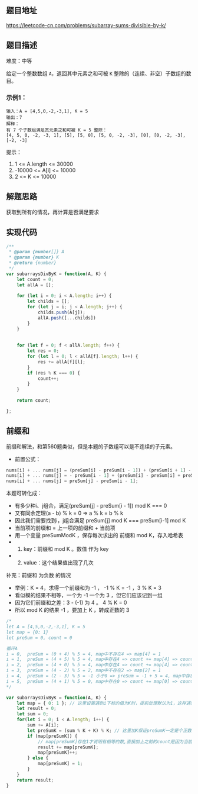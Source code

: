 ## 题目地址

https://leetcode-cn.com/problems/subarray-sums-divisible-by-k/

## 题目描述

难度：中等

给定一个整数数组 `A`，返回其中元素之和可被 `K` 整除的（连续、非空）子数组的数目。

### 示例1：

```
输入：A = [4,5,0,-2,-3,1], K = 5
输出：7
解释：
有 7 个子数组满足其元素之和可被 K = 5 整除：
[4, 5, 0, -2, -3, 1], [5], [5, 0], [5, 0, -2, -3], [0], [0, -2, -3], [-2, -3]
```

提示：

1. 1 <= A.length <= 30000
2. -10000 <= A[i] <= 10000
3. 2 <= K <= 10000

## 解题思路

获取到所有的情况，再计算是否满足要求

## 实现代码

```js
/**
 * @param {number[]} A
 * @param {number} K
 * @return {number}
 */
var subarraysDivByK = function(A, K) {
    let count = 0;
    let allA = [];
    
    for (let i = 0; i < A.length; i++) {
        let childs = [];
        for (let j = i; j < A.length; j++) {
            childs.push(A[j]);
            allA.push([...childs])
        }
    }
    
    
    for (let f = 0; f < allA.length; f++) {
        let res = 0;   
        for (let l = 0; l < allA[f].length; l++) {
            res += allA[f][l];
        }
        if (res % K === 0) {
            count++;
        }
    }
    
    return count;

};
```

## 前缀和

前缀和解法，和第560题类似，但是本题的子数组可以是不连续的子元素。
- 前置公式：
```js
nums[i] + ... nums[j] = (preSum[i] - preSum[i - 1]) + (preSum[i + 1] - preSum[i]) + ... + (preSum[j] - preSum[j - 1])
nums[i] + ... nums[j] = - preSum[i - 1] + (preSum[i] - preSum[i] + preSum[i + 1] + ... - preSum[j - 1]) + preSum[j]
nums[i] + ... nums[j] = preSum[j] - preSum[i - 1];
```
本题可转化成：
- 有多少种i、j组合，满足(preSum[j] - preSum[i - 1]) mod K === 0
- 又有同余定理(a - b) % k = 0 => a % k = b % k
- 因此我们需要找到i，j组合满足 preSum[j] mod K === preSum[i-1] mod K
- 当前项的前缀和 = 上一项的前缀和 + 当前项
- 用一个变量 preSumModK ，保存每次求出的 前缀和 mod K，存入哈希表
- 1. key：前缀和 mod K 。数值 作为 key
- 2. value：这个结果值出现了几次

补充：前缀和 为负数 的情况
- 举例：K = 4，求得一个前缀和为 -1 ， -1 % K = -1 ，3 % K = 3
- 看似模的结果不相等，一个为 -1 一个为 3 ，但它们应该记到一组
- 因为它们前缀和之差：3 - (-1) 为 4 。 4 % K = 0
- 所以 mod K 的结果 -1 ，要加上 K ，转成正数的 3

```js
/* 
let A = [4,5,0,-2,-3,1], K = 5
let map = {0: 1}
let preSum = 0, count = 0

循环A
i = 0,  preSum = (0 + 4) % 5 = 4, map中不存在4 => map[4] = 1
i = 1,  preSum = (4 + 5) % 5 = 4, map中存在4 => count += map[4] => count = 1,  map[4] = map[4] + 1 = 2, 此时结果 [5]
i = 2,  preSum = (4 + 0) % 5 = 4, map中存在4 => count += map[4] => count = 3,  map[4] = 3, 此时结果 [5]，[5, 0], [0]
i = 3,  preSum = (4 - 2) % 5 = 2, map中不存在2 => map[2] = 1
i = 4,  preSum = (2 - 3) % 5 = -1 小于0 => preSum = -1 + 5 = 4, map中存在4 => count += map[4] => count = 6,  map[4] = 4, 此时结果 [5],[5, 0],[0],[5,-2,-3],[5,0,-2,-3],[0,-2,-3]
i = 5,  preSum = (4 + 1) % 5 = 0, map中存在0 => count += map[0] => count = 7, map[0] = 2
*/

var subarraysDivByK = function(A, K) {
    let map = { 0: 1 }; // 这里设置遇到i下标的值为K时，提前处理默认为1，这样遇到的时候就能算上count
    let result = 0;
    let sum = 0;
    for(let i = 0; i < A.length; i++) {
        sum += A[i];
        let preSumK = (sum % K + K) % K; // 这里加K保证preSumK一定是个正数，见补充说明，
        if (map[preSumK]) {
            // map[preSumK]存在1才说明有相等的数,直接加上之前的count是因为当前的前缀和可以和之前的相同前缀和进行组合,推导如上面注释循环块
            result += map[preSumK];
            map[preSumK]++;
        } else {
            map[preSumK] = 1;
        }
    }
    return result;
}
```

